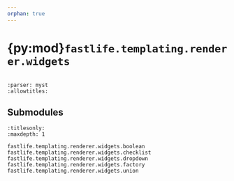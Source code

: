 ```yaml
---
orphan: true
---
```


# {py:mod}`fastlife.templating.renderer.widgets`

```{py:module} fastlife.templating.renderer.widgets
```

```{autodoc2-docstring} fastlife.templating.renderer.widgets
:parser: myst
:allowtitles:
```

## Submodules

```{toctree}
:titlesonly:
:maxdepth: 1

fastlife.templating.renderer.widgets.boolean
fastlife.templating.renderer.widgets.checklist
fastlife.templating.renderer.widgets.dropdown
fastlife.templating.renderer.widgets.factory
fastlife.templating.renderer.widgets.union
```
